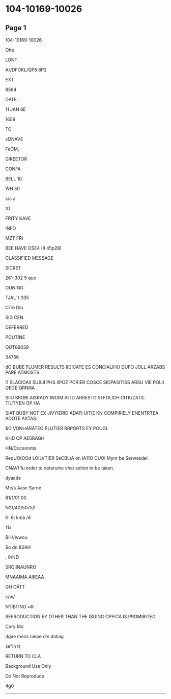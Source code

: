 # 104-10169-10026

## Page 1

104-10169-10026

Ohe

LONT

A//DFOKL/QP8 8P2

EXT

8564

DATE . .

11 JAN 6E

1659

TO

«DNAVE

FeOM,

DIREETOR

CONFA

BELL 10

WH 50

s/c a

tO

FRITY KAVE

INFO

MZT FRI

BEE HAVE OSE4 (II 45p28)

CLASSIFIED MESSAGE

SICRET

261-302 5 que

OUNING

TJAL' t 335

CiTe DIn

SIG CEN

DEFERRED

POUTINE

OUT89039

34756

dO BUBE FLUMER RESULTS IIDICATE ES CONCIALIHO DUFO JOLL ARZABS PARE ATMOSTS

I1 SLACIOAII SUBJI PHS IIPOZ PORIER COSCE SIOPASITISS ARSU VIE POLII QEGE QRNNA

SIIU SROBI AISRADY INOIM AITD ARRESTO SI FOLICH CITIUZATS. TIUTYEN OP HA

SIAT BUBY NOT EX JIVYIERID ADATI UITIE KN COMPIRIELY ENENTRTEA ADOTE AXTAS.

&O VONHARATEO PLUTIER RRPORTS EY POUGI.

KHD CP AE0RAGH

HN/Cocanonts

ReqUOtOOd LOILVTIER SeCBLtA on IA11O DUOI Mynr be Serwasdel

CNAVI 1u order to deteruine vhat setion to be taken.

dyaade

Me/s Aase Sarne

81/1/01 00

N21/40/50752

K: 6: kmà /d

11x

BH//wwou

$o do 80AH

, 0/ND

SROIINAUNRO

MNAAIMA AIIIEAA

GH OÃTT

c/w/

NTIBTINO •Ф

REFRODUCTION EY OTHER THAN THE ISUING OPFICA IS PROMIBITED.

Cory Mo

dgae meris niepe din datiag

se"in t)

RETURN TO CLA

Background Use Only

Do Not Reproduce

4g0

---

